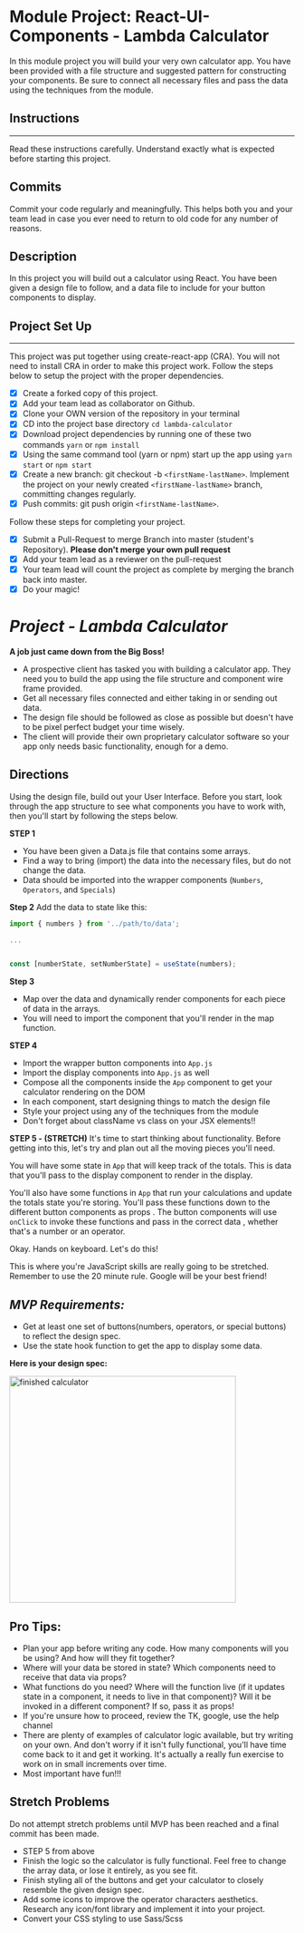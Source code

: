 # Module Project: React-UI-Components - Lambda Calculator

In this module project you will build your very own calculator app. You have been provided with
a file structure and suggested pattern for constructing your components. Be sure to connect all
necessary files and pass the data using the techniques from the module.

## Instructions

---

Read these instructions carefully. Understand exactly what is expected before starting this project.

## Commits

Commit your code regularly and meaningfully. This helps both you and your team lead in case you
ever need to return to old code for any number of reasons.

## Description

In this project you will build out a calculator using React. You have been given a design file
to follow, and a data file to include for your button components to display.

## Project Set Up

---

This project was put together using create-react-app (CRA). You will not need to install CRA in
order to make this project work. Follow the steps below to setup the project with the proper
dependencies.

- [x] Create a forked copy of this project.
- [x] Add your team lead as collaborator on Github.
- [x] Clone your OWN version of the repository in your terminal
- [x] CD into the project base directory `cd lambda-calculator`
- [x] Download project dependencies by running one of these two commands `yarn` or `npm install`
- [x] Using the same command tool (yarn or npm) start up the app using `yarn start` or `npm start`
- [x] Create a new branch: git checkout -b `<firstName-lastName>`.
      Implement the project on your newly created `<firstName-lastName>` branch, committing
      changes regularly.
- [x] Push commits: git push origin `<firstName-lastName>`.

Follow these steps for completing your project.

- [x] Submit a Pull-Request to merge Branch into master (student's Repository). **Please don't
 merge your own pull request**
- [x] Add your team lead as a reviewer on the pull-request
- [x] Your team lead will count the project as complete by merging the branch back into master.
- [x] Do your magic!

# _Project - Lambda Calculator_

**A job just came down from the Big Boss!**

- A prospective client has tasked you with building a calculator app. They need you to build the
  app using the file structure and component wire frame provided.
- Get all necessary files connected and either taking in or sending out data.
- The design file should be followed as close as possible but doesn't have to be pixel perfect
  budget your time wisely.
- The client will provide their own proprietary calculator software so your app only needs basic
  functionality, enough for a demo.

## Directions

Using the design file, build out your User Interface. Before you start, look through the app
structure to see what components you have to work with, then you'll start by following the steps
below.

**STEP 1**

- You have been given a Data.js file that contains some arrays.
- Find a way to bring (import) the data into the necessary files, but do not change the data.
- Data should be imported into the wrapper components (`Numbers`, `Operators`, and `Specials`)

**Step 2**
Add the data to state like this:

```js
import { numbers } from '../path/to/data';

...


const [numberState, setNumberState] = useState(numbers);
```

**Step 3**

- Map over the data and dynamically render components for each piece of data in the arrays.
- You will need to import the component that you'll render in the map function.

**STEP 4**

- Import the wrapper button components into `App.js`
- Import the display components into `App.js` as well
- Compose all the components inside the `App` component to get your calculator rendering on the DOM
- In each component, start designing things to match the design file
- Style your project using any of the techniques from the module
- Don't forget about className vs class on your JSX elements!!

**STEP 5 - (STRETCH)**
It's time to start thinking about functionality. Before getting into this, let's try and plan
out all the moving pieces you'll need.

You will have some state in `App` that will keep track of the totals. This is data that you'll
pass to the display component to render in the display.

You'll also have some functions in `App` that run your calculations and update the totals state
you're storing. You'll pass these functions down to the different button components as props
. The button components will use `onClick` to invoke these functions and pass in the correct data
, whether that's a number or an operator.

Okay. Hands on keyboard. Let's do this!

This is where you're JavaScript skills are really going to be stretched. Remember to use the 20
minute rule. Google will be your best friend!

## _MVP Requirements:_

- Get at least one set of buttons(numbers, operators, or special buttons) to reflect the design
  spec.
- Use the state hook function to get the app to display some data.

**Here is your design spec:**

<img src="https://tk-assets.lambdaschool.com/67a0a891-ba8c-429e-8d33-bc9e5b9f4e7c_ScreenShot2019
 -07-02at5.16.56PM.png" alt="finished calculator" width="400px" />

## Pro Tips:

- Plan your app before writing any code. How many components will you be using? And how will
  they fit together?
- Where will your data be stored in state? Which components need to receive that data via props?
- What functions do you need? Where will the function live (if it updates state in a component, it 
  needs to live in that component)? Will it be invoked in a different component? If so, pass it as
  props!
- If you're unsure how to proceed, review the TK, google, use the help channel
- There are plenty of examples of calculator logic available, but try writing on your own. And
  don't worry if it isn't fully functional, you'll have time come back to it and get it working. 
  It's actually a really fun exercise to work on in small increments over time.
- Most important have fun!!!

## Stretch Problems

Do not attempt stretch problems until MVP has been reached and a final commit has been made.

- STEP 5 from above
- Finish the logic so the calculator is fully functional. Feel free to change the array data, or
  lose it entirely, as you see fit.
- Finish styling all of the buttons and get your calculator to closely resemble the given design
  spec. 
- Add some icons to improve the operator characters aesthetics. Research any icon/font library
  and implement it into your project.
- Convert your CSS styling to use Sass/Scss
